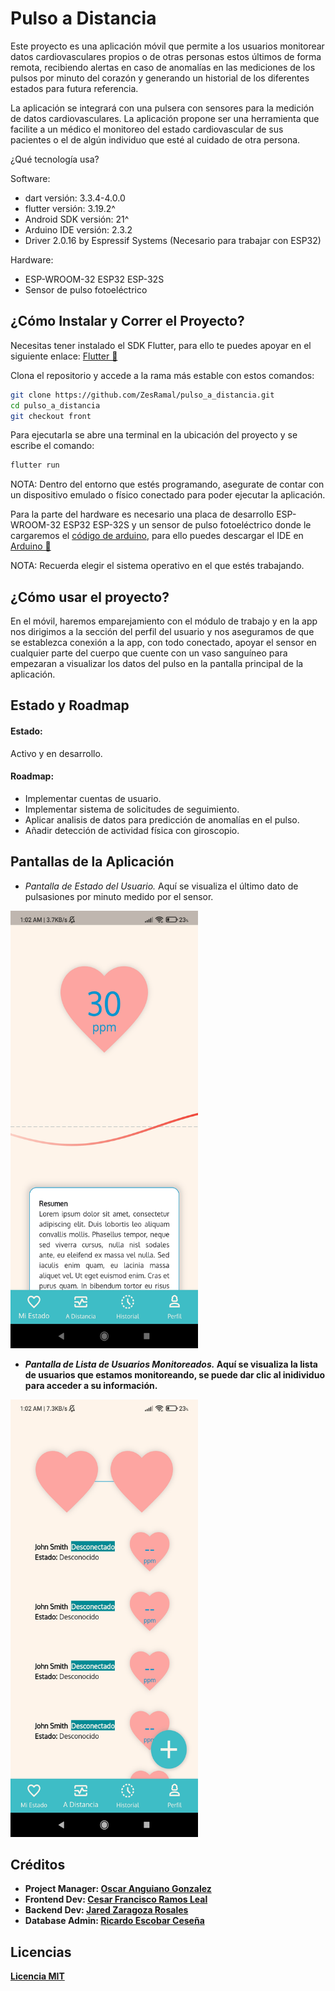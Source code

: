 # Pulso a Distancia

Este proyecto es una aplicación móvil que permite a los usuarios monitorear datos cardiovasculares propios o de otras personas estos últimos de forma remota, recibiendo alertas en caso de anomalías en las mediciones de los pulsos por minuto del corazón y generando un historial de los diferentes estados para futura referencia. 

La aplicación se integrará con una pulsera con sensores para la medición de datos cardiovasculares. 
La aplicación propone ser una herramienta que facilite a un médico el monitoreo del estado cardiovascular de sus pacientes o el de algún individuo que esté al cuidado de otra persona.

¿Qué tecnología usa?

Software:
* dart versión: 3.3.4-4.0.0
* flutter versión: 3.19.2^
* Android SDK versión: 21^
* Arduino IDE versión: 2.3.2
* Driver 2.0.16 by Espressif Systems (Necesario para trabajar con ESP32)

Hardware:
* ESP-WROOM-32 ESP32 ESP-32S 
* Sensor de pulso fotoeléctrico
  
## ¿Cómo Instalar y Correr el Proyecto?

Necesitas tener instalado el SDK Flutter, para ello te puedes apoyar en el siguiente enlace: [Flutter 🔎](https://docs.flutter.dev/get-started/install)

Clona el repositorio y accede a la rama más estable con estos comandos:

```bash
git clone https://github.com/ZesRamal/pulso_a_distancia.git
cd pulso_a_distancia
git checkout front
```
Para ejecutarla se abre una terminal en la ubicación del proyecto y se escribe el comando:
```bash
flutter run
```
NOTA: Dentro del entorno que estés programando, asegurate de contar con un dispositivo emulado o físico conectado para poder ejecutar la aplicación. 


Para la parte del hardware es necesario una placa de desarrollo ESP-WROOM-32 ESP32 ESP-32S y un sensor de pulso fotoeléctrico donde le cargaremos el [código de arduino](https://github.com/ZesRamal/pulso_a_distancia/blob/sensor/Sensor.ino), para ello puedes descargar el IDE en [Arduino 🔎](https://www.arduino.cc/en/software)

NOTA: Recuerda elegir el sistema operativo en el que estés trabajando.


## ¿Cómo usar el proyecto?

En el móvil, haremos emparejamiento con el módulo de trabajo y en la app nos dirigimos a la sección del perfil del usuario y nos aseguramos de que se establezca conexión a la app, con todo conectado, apoyar el sensor en cualquier parte del cuerpo que cuente con un vaso sanguíneo para empezaran a visualizar los datos del pulso en la pantalla principal de la aplicación.

## Estado y Roadmap

#### Estado:
Activo y en desarrollo.

#### Roadmap:
- Implementar cuentas de usuario.
- Implementar sistema de solicitudes de seguimiento.
- Aplicar analisis de datos para predicción de anomalías en el pulso.
- Añadir detección de actividad física con giroscopio.

## Pantallas de la Aplicación

- *Pantalla de Estado del Usuario.* Aquí se visualiza el último dato de pulsasiones por minuto medido por el sensor.

<img src="READMEAppScreenshots/MainScreen.jpg" width="300" height="700" alt="Pantalla Principal de la Aplicación.">

- <b>*Pantalla de Lista de Usuarios Monitoreados.*<b> Aquí se visualiza la lista de usuarios que estamos monitoreando, se puede dar clic al inidividuo para acceder a su información.

<img src="READMEAppScreenshots/DistanceListScreen.jpg" width="300" height="700" alt="Pantalla Principal de la Aplicación.">

## Créditos

* Project Manager: [Oscar Anguiano Gonzalez](https://github.com/Oscar060502)
* Frontend Dev: [Cesar Francisco Ramos Leal](https://github.com/ZesRamal)
* Backend Dev: [Jared Zaragoza Rosales](https://github.com/K0i0s)
* Database Admin: [Ricardo Escobar Ceseña](https://github.com/XPFLASH)

## Licencias

[Licencia MIT](LICENSE)




